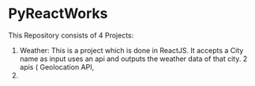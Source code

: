 # PyReactWorks
This Repository consists of 4 Projects:
1. Weather:
   This is a project which is done in ReactJS. It accepts a City name as input uses an api and outputs the weather data of that city.
   2 apis ( Geolocation API,  
3. 

